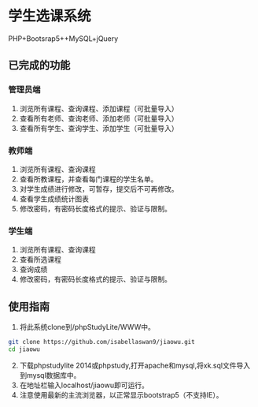 # 学生选课系统
PHP+Bootsrap5++MySQL+jQuery
## 已完成的功能
### 管理员端
1. 浏览所有课程、查询课程、添加课程（可批量导入）
2. 查看所有老师、查询老师、添加老师（可批量导入）
3. 查看所有学生、查询学生、添加学生（可批量导入）
### 教师端
1. 浏览所有课程、查询课程
2. 查看所教课程，并查看每门课程的学生名单。
3. 对学生成绩进行修改，可暂存，提交后不可再修改。
4. 查看学生成绩统计图表
5. 修改密码，有密码长度格式的提示、验证与限制。

### 学生端
1. 浏览所有课程、查询课程
2. 查看所选课程
3. 查询成绩
4. 修改密码，有密码长度格式的提示、验证与限制。

## 使用指南
1. 将此系统clone到/phpStudyLite/WWW中。
```bash
git clone https://github.com/isabellaswan9/jiaowu.git
cd jiaowu
```
2. 下载phpstudylite 2014或phpstudy,打开apache和mysql,将xk.sql文件导入到mysql数据库中。
3. 在地址栏输入localhost/jiaowu即可运行。
4. 注意使用最新的主流浏览器，以正常显示bootstrap5（不支持IE）。
